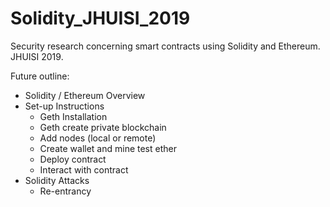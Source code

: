 # Solidity_JHUISI_2019
Security research concerning smart contracts using Solidity and Ethereum.  JHUISI 2019.

Future outline:
* Solidity / Ethereum Overview
* Set-up Instructions
    - Geth Installation
    - Geth create private blockchain
    - Add nodes (local or remote)
    - Create wallet and mine test ether
    - Deploy contract
    - Interact with contract
* Solidity Attacks
    - Re-entrancy
    

